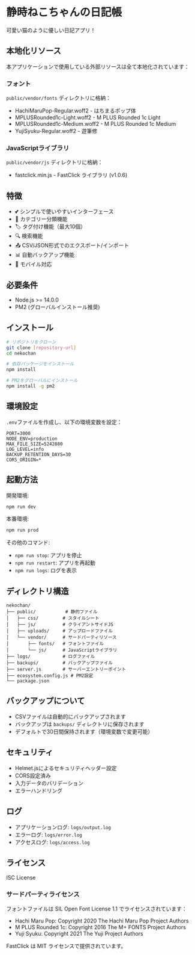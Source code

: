 # 静時ねこちゃんの日記帳

可愛い猫のように優しい日記アプリ！

## 本地化リソース

本アプリケーションで使用している外部リソースは全て本地化されています：

### フォント

`public/vendor/fonts` ディレクトリに格納：

- HachiMaruPop-Regular.woff2 - はちまるポップ体
- MPLUSRounded1c-Light.woff2 - M PLUS Rounded 1c Light
- MPLUSRounded1c-Medium.woff2 - M PLUS Rounded 1c Medium
- YujiSyuku-Regular.woff2 - 遊筆修

### JavaScriptライブラリ

`public/vendor/js` ディレクトリに格納：

- fastclick.min.js - FastClick ライブラリ (v1.0.6)

## 特徴

- 💕 シンプルで使いやすいインターフェース
- 📝 カテゴリー分類機能
- 🏷️ タグ付け機能（最大10個）
- 🔍 検索機能
- 📤 CSV/JSON形式でのエクスポート/インポート
- 📊 自動バックアップ機能
- 📱 モバイル対応

## 必要条件

- Node.js >= 14.0.0
- PM2 (グローバルインストール推奨)

## インストール

```bash
# リポジトリをクローン
git clone [repository-url]
cd nekochan

# 依存パッケージをインストール
npm install

# PM2をグローバルにインストール
npm install -g pm2
```

## 環境設定

`.env`ファイルを作成し、以下の環境変数を設定：

```env
PORT=3000
NODE_ENV=production
MAX_FILE_SIZE=5242880
LOG_LEVEL=info
BACKUP_RETENTION_DAYS=30
CORS_ORIGIN=*
```

## 起動方法

開発環境:
```bash
npm run dev
```

本番環境:
```bash
npm run prod
```

その他のコマンド:
- `npm run stop`: アプリを停止
- `npm run restart`: アプリを再起動
- `npm run logs`: ログを表示

## ディレクトリ構造

```
nekochan/
├── public/           # 静的ファイル
│   ├── css/         # スタイルシート
│   ├── js/          # クライアントサイドJS
│   ├── uploads/     # アップロードファイル
│   └── vendor/      # サードパーティリソース
│       ├── fonts/   # フォントファイル
│       └── js/      # JavaScriptライブラリ
├── logs/            # ログファイル
├── backups/         # バックアップファイル
├── server.js        # サーバーエントリーポイント
├── ecosystem.config.js # PM2設定
└── package.json
```

## バックアップについて

- CSVファイルは自動的にバックアップされます
- バックアップは `backups/` ディレクトリに保存されます
- デフォルトで30日間保持されます（環境変数で変更可能）

## セキュリティ

- Helmet.jsによるセキュリティヘッダー設定
- CORS設定済み
- 入力データのバリデーション
- エラーハンドリング

## ログ

- アプリケーションログ: `logs/output.log`
- エラーログ: `logs/error.log`
- アクセスログ: `logs/access.log`

## ライセンス

ISC License

### サードパーティライセンス

フォントファイルは SIL Open Font License 1.1 でライセンスされています：

- Hachi Maru Pop: Copyright 2020 The Hachi Maru Pop Project Authors
- M PLUS Rounded 1c: Copyright 2016 The M+ FONTS Project Authors
- Yuji Syuku: Copyright 2021 The Yuji Project Authors

FastClick は MIT ライセンスで提供されています。
